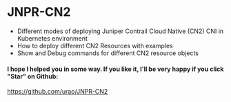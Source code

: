 # JNPR-CN2


* Different modes of deploying Juniper Contrail Cloud Native (CN2) CNI in Kubernetes environment
* How to deploy different CN2 Resources with examples
* Show and Debug commands for different CN2 resource objects


####     I hope I helped you in some way. If you like it, I'll be very happy if you click "Star" on Github:
https://github.com/urao/JNPR-CN2

